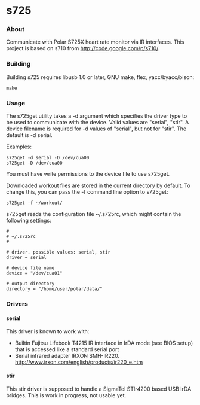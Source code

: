 
s725
====

### About

Communicate with Polar S725X heart rate monitor via IR interfaces.
This project is based on s710 from http://code.google.com/p/s710/.

### Building

Building s725 requires libusb 1.0 or later, GNU make, flex,
yacc/byacc/bison:

	make

### Usage

The s725get utility takes a -d argument which specifies the driver
type to be used to communicate with the device.  Valid values are
"serial", "stir".  A device filename is required for -d values of
"serial", but not for "stir". The default is -d serial.

Examples:

	s725get -d serial -D /dev/cua00
	s725get -D /dev/cua00

You must have write permissions to the device file to use s725get.

Downloaded workout files are stored in the current directory by
default. To change this, you can pass the -f command line option to
s725get:

	s725get -f ~/workout/

s725get reads the configuration file ~/.s725rc, which might contain
the following settings:

	#
	# ~/.s725rc
	#

	# driver. possible values: serial, stir
	driver = serial

	# device file name
	device = "/dev/cua01"

    # output directory
    directory = "/home/user/polar/data/"

### Drivers

#### serial

This driver is known to work with:
  - Builtin Fujitsu Lifebook T4215 IR interface in IrDA mode (see BIOS
	setup) that is accessed like a standard serial port
  - Serial infrared adapter IRXON SMH-IR220.
	http://www.irxon.com/english/products/ir220_e.htm

#### stir

This stir driver is supposed to handle a SigmaTel STIr4200 based USB IrDA
bridges. This is work in progress, not usable yet.

